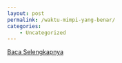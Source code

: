 ```yaml
---
layout: post
permalink: /waktu-mimpi-yang-benar/
categories:
    - Uncategorized
---
```


[Baca Selengkapnya](/02)